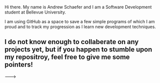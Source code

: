 Hi there. My name is Andrew Schaefer and I am a Software Development student at Bellevue University.

I am using GitHub as a space to save a few simple programs of which I am proud and to track my progression as I learn 
new development techniques. 

I do not know enough to collaberate on any projects yet, but if you happen to stumble upon my repositroy,
feel free to give me some pointers! 
- 


--->
